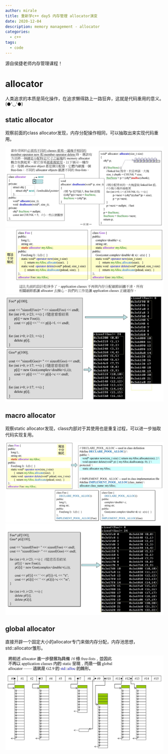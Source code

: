 ```yaml
---
author: mirale
title: 重新学c++ day5 内存管理 allocator演变
date: 2020-12-04
description: memory management - allocator
categories:
  - c++
tags:
  - code
---
```


源自侯捷老师内存管理课程！

# allocator

人类追求的本质是简化操作，在追求懒得路上一路狂奔，这就是代码重用的意义。(●'◡'●)

## static allocator

观察前面的class allocator发现，内存分配操作相同，可以抽取出来实现代码重用。

![](static_allocator.jpg)
![](static_allocator_case.jpg)
![](static_allocator_run.jpg)

## macro allocator

观察static allocator发现，class内部对于其使用也是重复过程，可以进一步抽取代码实现复用。

![](macro_allocator.jpg)
![](macro_allocator_run.jpg)

## global allocator

直接开辟一个固定大小的allocator专门来做内存分配，内存池思想，std::allocator雏形。

![](global_allocator.jpg)
